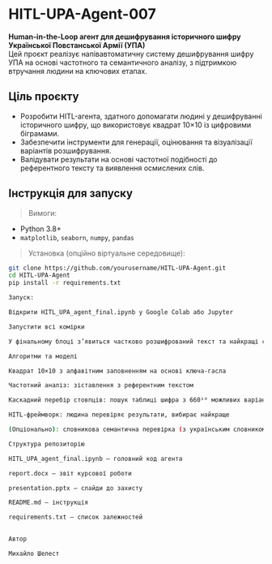 # HITL-UPA-Agent-007

**Human-in-the-Loop агент для дешифрування історичного шифру Української Повстанської Армії (УПА)**  
Цей проєкт реалізує напівавтоматичну систему дешифрування шифру УПА на основі частотного та семантичного аналізу, з підтримкою втручання людини на ключових етапах.

## Ціль проєкту

- Розробити HITL-агента, здатного допомагати людині у дешифруванні історичного шифру, що використовує квадрат 10×10 із цифровими біграмами.
- Забезпечити інструменти для генерації, оцінювання та візуалізації варіантів розшифрування.
- Валідувати результати на основі частотної подібності до референтного тексту та виявлення осмислених слів.

## Інструкція для запуску

> Вимоги:
- Python 3.8+
- `matplotlib`, `seaborn`, `numpy`, `pandas`

> Установка (опційно віртуальне середовище):
```bash
git clone https://github.com/yourusername/HITL-UPA-Agent.git
cd HITL-UPA-Agent
pip install -r requirements.txt

Запуск:

Відкрити HITL_UPA_agent_final.ipynb у Google Colab або Jupyter

Запустити всі комірки

У фінальному блоці з’явиться частково розшифрований текст та найкращі стовпці

Алгоритми та моделі

Квадрат 10×10 з алфавітним заповненням на основі ключа-гасла

Частотний аналіз: зіставлення з референтним текстом

Каскадний перебір стовпців: пошук таблиці шифра з 660¹⁰ можливих варіантів

HITL-фреймворк: людина перевіряє результати, вибирає найкраще

(Опціонально): словникова семантична перевірка (з українським словником)

Структура репозиторію

HITL_UPA_agent_final.ipynb — головний код агента

report.docx — звіт курсової роботи

presentation.pptx — слайди до захисту

README.md — інструкція

requirements.txt — список залежностей


Автор

Михайло Шелест
